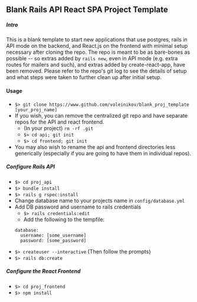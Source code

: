 ## Blank Rails API React SPA Project Template

##### Intro
This is a blank template to start new applications that use postgres, rails in API mode on the backend, and React.js on the frontend with minimal setup necessary after cloning the repo.  The repo is meant to be as bare-bones as possible -- so extras added by `rails new`, even in API mode (e.g. extra routes for mailers and such), and extras added by create-react-app, have been removed.  Please refer to the repo's git log to see the details of setup and what steps were taken to further clean up after initial setup.

#### Usage
* `$> git clone https://www.github.com/voleinikov/blank_proj_template [your_proj_name]`
* If you wish, you can remove the centralized git repo and have separate repos for the API and react frontend.  
  - (In your project) `rm -rf .git`
  - `$> cd api; git init`
  - `$> cd frontend; git init`
* You may also wish to rename the api and frontend directories less generically (especially if you are going to have them in individual repos).

##### Configure Rails API
* `$> cd proj_api`
* `$> bundle install`
* `$> rails g rspec:install`
* Change database name to your projects name in `config/database.yml`
* Add DB password and username to rails credentials
  - `$> rails credentials:edit`
  - Add the following to the tempfile:
  ```
  database:
    username: [some_username]
    password: [some_password]
  ```
* `$> createuser --interactive` (Then follow the prompts)
* `$> rails db:create`

##### Configure the React Frontend
* `$> cd proj_frontend`
* `$> npm install`
